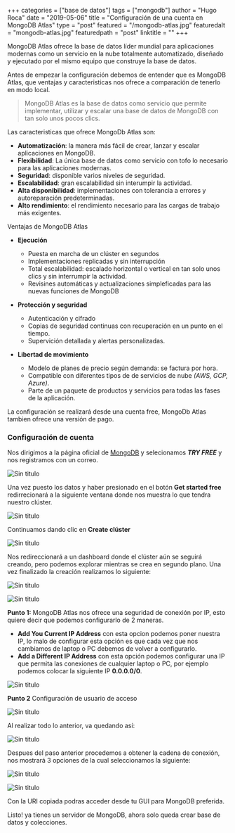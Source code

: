 +++
categories = ["base de datos"]
tags = ["mongodb"]
author = "Hugo Roca"
date = "2019-05-06"
title = "Configuración de una cuenta en MongoDB Atlas"
type = "post"
featured = "/mongodb-atlas.jpg"
featuredalt = "mongodb-atlas.jpg"
featuredpath = "post"
linktitle = ""
+++

MongoDB Atlas ofrece la base de datos líder mundial para aplicaciones modernas como un servicio en la nube totalmente automatizado, diseñado y ejecutado por el mismo equipo que construye la base de datos.

Antes de empezar la configuración debemos de entender que es MongoDB Atlas, que ventajas y caracteristicas nos ofrece a comparación de tenerlo en modo local.

> MongoDB Atlas es la base de datos como servicio que permite implementar, utilizar y escalar una base de datos de MongoDB con tan solo unos pocos clics.

Las caracteristicas que ofrece MongoDb Atlas son:

- **Automatización**: la manera más fácil de crear, lanzar y escalar aplicaciones en MongoDB.
- **Flexibilidad**: La única base de datos como servicio con tofo lo necesario para las aplicaciones modernas.
- **Seguridad**: disponible varios niveles de seguridad.
- **Escalabilidad**: gran escalabilidad sin interumpir la actividad.
- **Alta disponibilidad**: implementaciones con tolerancia a errores y autoreparación predeterminadas.
- **Alto rendimiento**: el rendimiento necesario para las cargas de trabajo más exigentes.

Ventajas de MongoDB Atlas

- **Ejecución**
  - Puesta en marcha de un clúster en segundos
  - Implementaciones replicadas y sin interrupción
  - Total escalabilidad: escalado horizontal o vertical en tan solo unos clics y sin interrumpir la actividad.
  - Revisines automáticas y actualizaciones simpleficadas para las nuevas funciones de MongoDB

- **Protección y seguridad**
  - Autenticación y cifrado
  - Copias de seguridad continuas con recuperación en un punto en el tiempo.
  - Supervición detallada y alertas personalizadas.

- **Libertad de movimiento**
  - Modelo de planes de precio según demanda: se factura por hora.
  - Compatible con diferentes tipos de de servicios de nube *(AWS, GCP, Azure)*.
  - Parte de un paquete de productos y servicios para todas las fases de la aplicación.

La configuración se realizará desde una cuenta free, MongoDb Atlas tambien ofrece una versión de pago. 

### Configuración de cuenta

Nos dirigimos a la página oficial de [MongoDB](https://www.mongodb.com/) y selecionamos ***TRY FREE*** y nos registramos con un correo.

![Sin titulo](/images/mongodb-atlas/paso1.jpg)

Una vez puesto los datos y haber presionado en el botón **Get started free** redirrecionará a la siguiente ventana donde nos muestra lo que tendra nuestro clúster. 

![Sin titulo](/images/mongodb-atlas/paso2.jpg)

Continuamos dando clic en **Create clúster**

![Sin titulo](/images/mongodb-atlas/paso3.jpg)

Nos redireccionará a un dashboard donde el clúster aún se seguirá creando, pero podemos explorar mientras se crea en segundo plano. Una vez finalizado la creación realizamos lo siguiente:

![Sin titulo](/images/mongodb-atlas/paso4.jpg)

![Sin titulo](/images/mongodb-atlas/paso5.jpg)

**Punto 1:** MongoDB Atlas nos ofrece una seguridad de conexión por IP, esto quiere decir que podemos configurarlo de 2 maneras.

  - **Add You Current IP Address** con esta opcion podemos poner nuestra IP, lo malo de configurar esta opción es que cada vez que nos cambiamos de laptop o PC debemos de volver a configurarlo.
  - **Add a Different IP Address** con esta opción podemos configurar una IP que permita las conexiones de cualquier laptop o PC, por ejemplo podemos colocar la siguiente IP **0.0.0.0/0**.

![Sin titulo](/images/mongodb-atlas/paso6.jpg)

**Punto 2** Configuración de usuario de acceso

![Sin titulo](/images/mongodb-atlas/paso7.jpg)

Al realizar todo lo anterior, va quedando así:

![Sin titulo](/images/mongodb-atlas/paso8.jpg)

Despues del paso anterior procedemos a obtener la cadena de conexión, nos mostrará 3 opciones de la cual seleccionamos la siguiente:

![Sin titulo](/images/mongodb-atlas/paso9.jpg)

![Sin titulo](/images/mongodb-atlas/paso10.jpg)

Con la URI copiada podras acceder desde tu GUI para MongoDB preferida.

Listo! ya tienes un servidor de MongoDB, ahora solo queda crear base de datos y colecciones.